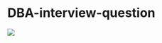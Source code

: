 # DBA-interview-question

![](https://uc4b482dade044ff4508ccb7c8db.previews.dropboxusercontent.com/p/thumb/AAWr_zrIIEu_RvbztnR4m3y2cE7c7HsTHw4WoXDUfAcHzqLsGXjIgZ4vphRAKGMhpy1iI3R_YkXalWKj2Txv1wpLX5fDsuFgy7mF1muvz6CG5X5gxSjpKODGrzDUQaOgIZ2zO7M6MceH1o96a-6O1WVVG3sYwP1KjkpIEzaFukb3nZxJkMVieCCgYaax75j3raiC2q6Y_BhfvuSsF6QctusBHYNW6VW9S1DdFDCwNK7EnapLoJ6saxA25zSJhoDHpOrtwMpV9A72zF7hxe5cRg_f/p.png?size_mode=5)
